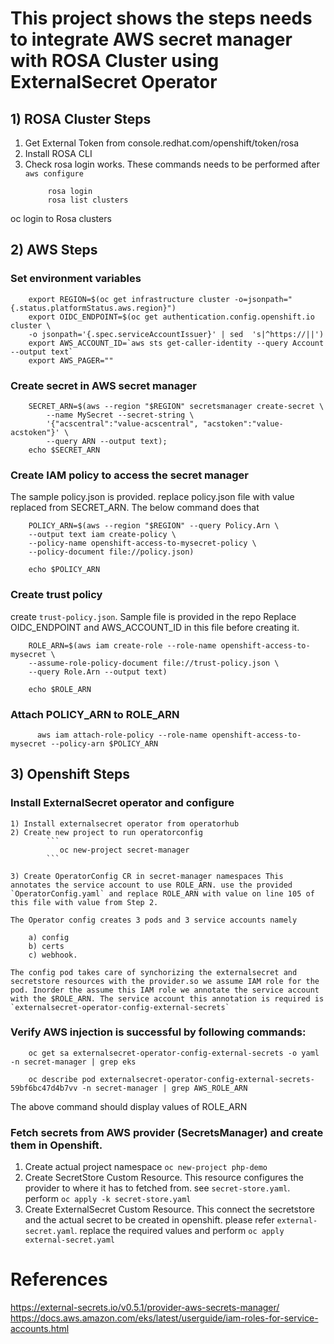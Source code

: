 # This project shows the steps needs to integrate AWS secret manager with ROSA Cluster using ExternalSecret Operator

## 1) ROSA Cluster Steps

1) Get External Token from console.redhat.com/openshift/token/rosa
2) Install ROSA CLI
3) Check rosa login works. These commands needs to be performed after `aws configure`
    ```
         rosa login
         rosa list clusters
    ```    
oc login to Rosa clusters

## 2) AWS Steps

### Set environment variables
```
    export REGION=$(oc get infrastructure cluster -o=jsonpath="{.status.platformStatus.aws.region}")
    export OIDC_ENDPOINT=$(oc get authentication.config.openshift.io cluster \
    -o jsonpath='{.spec.serviceAccountIssuer}' | sed  's|^https://||')
    export AWS_ACCOUNT_ID=`aws sts get-caller-identity --query Account --output text`
    export AWS_PAGER=""
```    

### Create secret in AWS secret manager

```    
    SECRET_ARN=$(aws --region "$REGION" secretsmanager create-secret \
        --name MySecret --secret-string \
        '{"acscentral":"value-acscentral", "acstoken":"value-acstoken"}' \
        --query ARN --output text);
    echo $SECRET_ARN    
```        



### Create IAM policy to access the secret manager

The sample policy.json is provided. replace policy.json file with value replaced from SECRET_ARN. The below command does that
```
    POLICY_ARN=$(aws --region "$REGION" --query Policy.Arn \
    --output text iam create-policy \
    --policy-name openshift-access-to-mysecret-policy \
    --policy-document file://policy.json)

    echo $POLICY_ARN
```


### Create trust policy

create `trust-policy.json`. Sample file is provided in the repo Replace OIDC_ENDPOINT and AWS_ACCOUNT_ID in this file before creating it.

```
    ROLE_ARN=$(aws iam create-role --role-name openshift-access-to-mysecret \
    --assume-role-policy-document file://trust-policy.json \
    --query Role.Arn --output text)

    echo $ROLE_ARN
```

### Attach POLICY_ARN to ROLE_ARN

``` 
      aws iam attach-role-policy --role-name openshift-access-to-mysecret --policy-arn $POLICY_ARN
```     

## 3) Openshift Steps

### Install ExternalSecret operator and configure

    1) Install externalsecret operator from operatorhub
    2) Create new project to run operatorconfig
            ```
               oc new-project secret-manager
            ```

    3) Create OperatorConfig CR in secret-manager namespaces This annotates the service account to use ROLE_ARN. use the provided `OperatorConfig.yaml` and replace ROLE_ARN with value on line 105 of this file with value from Step 2.

    The Operator config creates 3 pods and 3 service accounts namely
       
        a) config
        b) certs
        c) webhook.

    The config pod takes care of synchorizing the externalsecret and secretstore resources with the provider.so we assume IAM role for the pod. Inorder the assume this IAM role we annotate the service account with the $ROLE_ARN. The service account this annotation is required is `externalsecret-operator-config-external-secrets`  

### Verify AWS injection is successful by following commands:

```
    oc get sa externalsecret-operator-config-external-secrets -o yaml -n secret-manager | grep eks

    oc describe pod externalsecret-operator-config-external-secrets-59bf6bc47d4b7vv -n secret-manager | grep AWS_ROLE_ARN
```

The above command should display values of ROLE_ARN 


### Fetch secrets from AWS provider (SecretsManager) and create them in Openshift.

1) Create actual project namespace `oc new-project php-demo`
2) Create SecretStore Custom Resource. This resource configures the provider to where it has to fetched from. see  `secret-store.yaml`. perform `oc apply -k secret-store.yaml`
3) Create ExternalSecret Custom Resource. This connect the secretstore and the actual secret to be created in openshift. please refer `external-secret.yaml`. replace the required values and perform `oc apply external-secret.yaml`

# References 

https://external-secrets.io/v0.5.1/provider-aws-secrets-manager/
https://docs.aws.amazon.com/eks/latest/userguide/iam-roles-for-service-accounts.html
